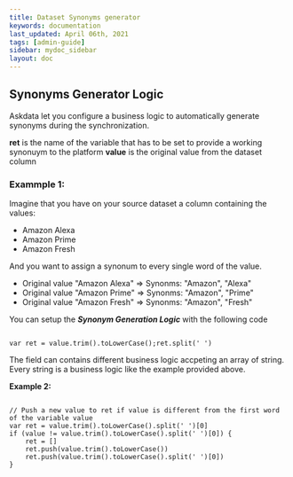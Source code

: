 ```yaml
---
title: Dataset Synonyms generator
keywords: documentation
last_updated: April 06th, 2021
tags: [admin-guide]
sidebar: mydoc_sidebar
layout: doc
---
```


## Synonyms Generator Logic

Askdata let you configure a business logic to automatically generate synonyms during the synchronization.

**ret** is the name of the variable that has to be set to provide a working synonuym to the platform
**value** is the original value from the dataset column

### Exammple 1:

Imagine that you have on your source dataset a column containing the values:

- Amazon Alexa
- Amazon Prime
- Amazon Fresh

And you want to assign a synonum to every single word of the value.

- Original value "Amazon Alexa" => Synonms: "Amazon", "Alexa"
- Original value "Amazon Prime" => Synonms: "Amazon", "Prime"
- Original value "Amazon Fresh" => Synonms: "Amazon", "Fresh"

You can setup the ***Synonym Generation Logic*** with the following code

```lang-js

var ret = value.trim().toLowerCase();ret.split(' ')

```

The field can contains different business logic accpeting an array of string. Every string is a business logic like the example provided above.

**Example 2:**

```lang-js

// Push a new value to ret if value is different from the first word of the variable value
var ret = value.trim().toLowerCase().split(' ')[0]
if (value != value.trim().toLowerCase().split(' ')[0]) {
    ret = []
    ret.push(value.trim().toLowerCase())
    ret.push(value.trim().toLowerCase().split(' ')[0])
}

```
